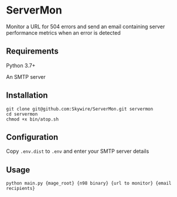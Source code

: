 # ServerMon

Monitor a URL for 504 errors and send an email containing server performance metrics when an error is detected

## Requirements

Python 3.7+

An SMTP server

## Installation

```
git clone git@github.com:Skywire/ServerMon.git servermon
cd servermon
chmod +x bin/atop.sh
```

## Configuration

Copy `.env.dist` to `.env` and enter your SMTP server details

## Usage

`python main.py {mage_root} {n98 binary} {url to monitor} {email recipients}`